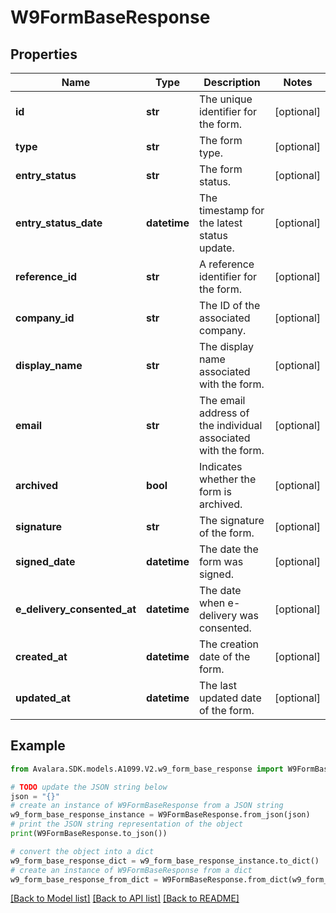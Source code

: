 # W9FormBaseResponse


## Properties

Name | Type | Description | Notes
------------ | ------------- | ------------- | -------------
**id** | **str** | The unique identifier for the form. | [optional] 
**type** | **str** | The form type. | [optional] 
**entry_status** | **str** | The form status. | [optional] 
**entry_status_date** | **datetime** | The timestamp for the latest status update. | [optional] 
**reference_id** | **str** | A reference identifier for the form. | [optional] 
**company_id** | **str** | The ID of the associated company. | [optional] 
**display_name** | **str** | The display name associated with the form. | [optional] 
**email** | **str** | The email address of the individual associated with the form. | [optional] 
**archived** | **bool** | Indicates whether the form is archived. | [optional] 
**signature** | **str** | The signature of the form. | [optional] 
**signed_date** | **datetime** | The date the form was signed. | [optional] 
**e_delivery_consented_at** | **datetime** | The date when e-delivery was consented. | [optional] 
**created_at** | **datetime** | The creation date of the form. | [optional] 
**updated_at** | **datetime** | The last updated date of the form. | [optional] 

## Example

```python
from Avalara.SDK.models.A1099.V2.w9_form_base_response import W9FormBaseResponse

# TODO update the JSON string below
json = "{}"
# create an instance of W9FormBaseResponse from a JSON string
w9_form_base_response_instance = W9FormBaseResponse.from_json(json)
# print the JSON string representation of the object
print(W9FormBaseResponse.to_json())

# convert the object into a dict
w9_form_base_response_dict = w9_form_base_response_instance.to_dict()
# create an instance of W9FormBaseResponse from a dict
w9_form_base_response_from_dict = W9FormBaseResponse.from_dict(w9_form_base_response_dict)
```
[[Back to Model list]](../README.md#documentation-for-models) [[Back to API list]](../README.md#documentation-for-api-endpoints) [[Back to README]](../README.md)


